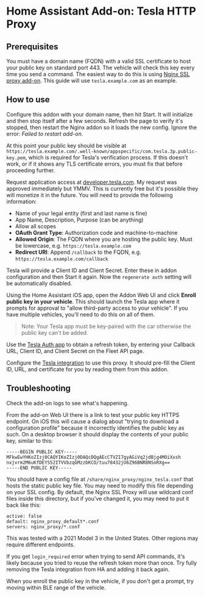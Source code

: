 # Home Assistant Add-on: Tesla HTTP Proxy

## Prerequisites

You must have a domain name (FQDN) with a valid SSL certificate to host your public key on standard port 443.  The vehicle will check this key every time you send a command.  The easiest way to do this is using [Nginx SSL proxy add-on](https://github.com/home-assistant/addons/tree/master/nginx_proxy).  This guide will use `tesla.example.com` as an example.

## How to use

Configure this addon with your domain name, then hit Start.  It will initialize and then stop itself after a few seconds.  Refresh the page to verify it's stopped, then restart the Nginx addon so it loads the new config. Ignore the error: _Failed to restart add-on_.

At this point your public key should be visible at `https://tesla.example.com/.well-known/appspecific/com.tesla.3p.public-key.pem`, which is required for Tesla's verification process.  If this doesn't work, or if it shows any TLS certificate errors, you must fix that before proceeding further.

Request application access at [developer.tesla.com](https://developer.tesla.com).  My request was approved immediately but YMMV.  This is currently free but it's possible they will monetize it in the future.  You will need to provide the following information:

- Name of your legal entity (first and last name is fine)
- App Name, Description, Purpose (can be anything)
- Allow all scopes
- **OAuth Grant Type**: Authorization code and machine-to-machine
- **Allowed Origin**: The FQDN where you are hosting the public key.  Must be lowercase, e.g. `https://tesla.example.com`
- **Redirect URI**: Append `/callback` to the FQDN, e.g. `https://tesla.example.com/callback`

Tesla will provide a Client ID and Client Secret.  Enter these in addon configuration and then Start it again.  Now the `regenerate auth` setting will be automatically disabled.

Using the Home Assistant iOS app, open the Addon Web UI and click **Enroll public key in your vehicle**.  This should launch the Tesla app where it prompts for approval to "allow third-party access to your vehicle".  If you have multiple vehicles, you'll need to do this on all of them.
> Note: Your Tesla app must be key-paired with the car otherwise the public key can't be added.

Use the [Tesla Auth app](https://apps.apple.com/us/app/auth-app-for-tesla/id1552058613) to obtain a refresh token, by entering your Callback URL, Client ID, and Client Secret on the Fleet API page.

Configure the [Tesla integration](https://github.com/alandtse/tesla) to use this proxy. It should pre-fill the Client ID, URL, and certificate for you by reading them from this addon.

## Troubleshooting

Check the add-on logs to see what's happening.

From the add-on Web UI there is a link to test your public key HTTPS endpoint.  On iOS this will cause a dialog about "trying to download a configuration profile" because it incorrectly identifies the public key as such.  On a desktop browser it should display the contents of your public key, similar to this:

```
-----BEGIN PUBLIC KEY-----
MFkwEwYHKoZIzj0CAQYIKoZIzj0DAQcDQgAEcCTVZI7gyAGiVq2jdBjg4MOiXxsh
nxjvrm2M6uKfDEYS52ITVVbzqGMzzbKCO/tuu78432jU6Z96BNR8NSoRXg==
-----END PUBLIC KEY-----
```

You should have a config file at `/share/nginx_proxy/nginx_tesla.conf` that hosts the static public key file.  You may need to modify this file depending on your SSL config.  By default, the Nginx SSL Proxy will use wildcard conf files inside this directory, but if you've changed it, you may need to put it back like this:
```
active: false
default: nginx_proxy_default*.conf
servers: nginx_proxy/*.conf
```

This was tested with a 2021 Model 3 in the United States.  Other regions may require different endpoints.

If you get `login_required` error when trying to send API commands, it's likely because you tried to reuse the refresh token more than once.  Try fully removing the Tesla integration from HA and adding it back again.

When you enroll the public key in the vehicle, if you don't get a prompt, try moving within BLE range of the vehicle.
